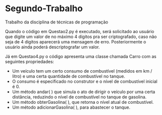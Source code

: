 # Segundo-Trabalho
Trabalho da disciplina de técnicas de programação

Quando o código em Questao2.py é executado, será solicitado ao usuário que digite um valor de no máximo 4 dígitos pra ser criptografado, caso não seja de 4 digitos aparecerá uma mensagem de erro. Posteriormente o usuário ainda poderá descriptografar um valor.

Já em Questao4.py o código apresenta uma classe chamada Carro com as seguintes propriedades: 
- Um veículo tem um certo consumo de combustível (medidos em km / litro) e uma certa quantidade de combustível no tanque.
- O consumo é especificado no construtor e o nível de combustível inicial é 0. 
- Um método andar( ) que simula o ato de dirigir o veículo por uma certa distância, reduzindo o nível de combustível no tanque de gasolina.
- Um método obterGasolina( ), que retorna o nível atual de combustível. 
- Um método adicionarGasolina( ), para abastecer o tanque. 


